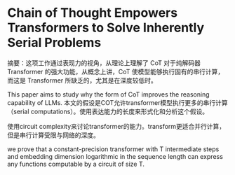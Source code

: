 # Chain of Thought Empowers Transformers to Solve Inherently Serial Problems

摘要：这项工作通过表现力的视角，从理论上理解了 CoT 对于纯解码器 Transformer 的强大功能，从概念上讲，CoT 使模型能够执行固有的串行计算，而这是 Transformer 所缺乏的，尤其是在深度较低时。

This paper aims to study why the form of CoT improves the reasoning capability of LLMs. 本文的假设是COT允许transformer模型执行更多的串行计算（serial computations）。使用表达能力的长度来形式化和分析这个假设。

使用circuit complexity来讨论transformer的能力。transform更适合并行计算，但是串行计算受限与网络的深度。

we prove that a constant-precision transformer with T intermediate steps and embedding dimension logarithmic in the sequence length can express any functions computable by a circuit of size T.
